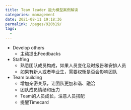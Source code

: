 ```yaml
---
title: Team leader 能力模型案例解读
categories: management
date: 2021-08-11 19:18:36
permalink: /pages/920b19/
tags: 
  - 
---
```


- Develop others
    - 主动提出Feedbacks  
- Staffing
   - 熟悉团队成员构成，如果人员变化及时报告和安排人员
   - 如果有新人或者毕业生，需要权衡是否会影响团队
- Team building
   - 增加亲密关系，让团队更加和谐、融洽
   - 团队成员情绪和压力
   - Team的人员成长，注意人员搭配
   - 提醒Timecard
